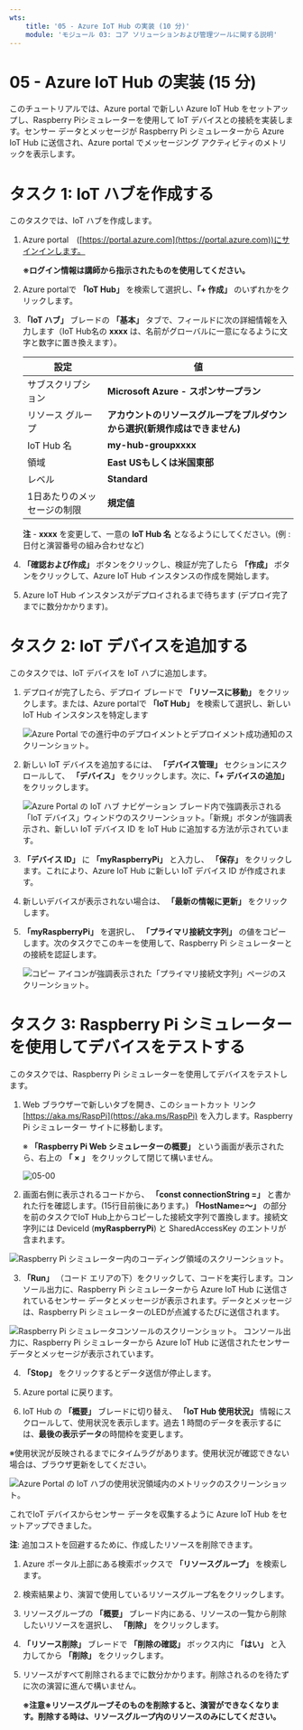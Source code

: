 ```yaml
---
wts:
    title: '05 - Azure IoT Hub の実装 (10 分)'
    module: 'モジュール 03: コア ソリューションおよび管理ツールに関する説明'
---
```

# 05 - Azure IoT Hub の実装 (15 分)

このチュートリアルでは、Azure portal で新しい Azure IoT Hub をセットアップし、Raspberry Piシミュレーターを使用して IoT デバイスとの接続を実装します。センサー データとメッセージが Raspberry Pi シミュレーターから Azure IoT Hub に送信され、Azure portal でメッセージング アクティビティのメトリックを表示します。

# タスク 1: IoT ハブを作成する 

このタスクでは、IoT ハブを作成します。 

1. Azure portal　([https://portal.azure.com](https://portal.azure.com))にサインインします。

    **※ログイン情報は講師から指示されたものを使用してください。**

2. Azure portalで **「IoT Hub」** を検索して選択し、**「+ 作成」** のいずれかをクリックします。

3.  **「IoT ハブ」** ブレードの **「基本」** タブで、フィールドに次の詳細情報を入力します（IoT Hub名の **xxxx** は、名前がグローバルに一意になるように文字と数字に置き換えます）。

    | 設定 | 値 |
    |--|--|
    | サブスクリプション | **Microsoft Azure - スポンサープラン** |
    | リソース グループ | **アカウントのリソースグループをプルダウンから選択(新規作成はできません)** |
    | IoT Hub 名 | **my-hub-groupxxxx** |
    | 領域 | **East USもしくは米国東部** |
    | レベル | **Standard** |
    | 1日あたりのメッセージの制限 | **規定値** |

    **注** -  **xxxx** を変更して、一意の **IoT Hub 名** となるようにしてください。(例 : 日付と演習番号の組み合わせなど)

4.  **「確認および作成」** ボタンをクリックし、検証が完了したら **「作成」**  ボタンをクリックして、Azure IoT Hub インスタンスの作成を開始します。

5. Azure IoT Hub インスタンスがデプロイされるまで待ちます (デプロイ完了までに数分かかります)。

# タスク 2: IoT デバイスを追加する

このタスクでは、IoT デバイスを IoT ハブに追加します。 

1. デプロイが完了したら、デプロイ ブレードで  **「リソースに移動」** をクリックします。または、Azure portalで **「IoT Hub」** を検索して選択し、新しい IoT Hub インスタンスを特定します

	![Azure Portal での進行中のデプロイメントとデプロイメント成功通知のスクリーンショット。](./images/0601.png)

2. 新しい IoT デバイスを追加するには、 **「デバイス管理」** セクションにスクロールして、 **「デバイス」**  をクリックします。次に、**「+ デバイスの追加」** をクリックします。

	![Azure Portal の IoT ハブ ナビゲーション ブレード内で強調表示される「IoT デバイス」ウィンドウのスクリーンショット。「新規」ボタンが強調表示され、新しい IoT デバイス ID を IoT Hub に追加する方法が示されています。](./images/0602.png)

3.  **「デバイス ID」** に  **「myRaspberryPi」** と入力し、 **「保存」** をクリックします。これにより、Azure IoT Hub に新しい IoT デバイス ID が作成されます。

4. 新しいデバイスが表示されない場合は、 **「最新の情報に更新」** をクリックします。 

5.  **「myRaspberryPi」** を選択し、 **「プライマリ接続文字列」** の値をコピーします。次のタスクでこのキーを使用して、Raspberry Pi シミュレーターとの接続を認証します。

	![コピー アイコンが強調表示された「プライマリ接続文字列」ページのスクリーンショット。](./images/0603.png)

# タスク 3: Raspberry Pi シミュレーターを使用してデバイスをテストする

このタスクでは、Raspberry Pi シミュレーターを使用してデバイスをテストします。 

1. Web ブラウザーで新しいタブを開き、このショートカット リンク [https://aka.ms/RaspPi](https://aka.ms/RaspPi) を入力します。Raspberry Pi シミュレーター サイトに移動します。

   ※ **「Raspberry Pi Web シミュレーターの概要」** という画面が表示されたら、右上の **「 × 」** をクリックして閉じて構いません。

   ![05-00](./images/05-00.png)

2. 画面右側に表示されるコードから、 **「const connectionString =」** と書かれた行を確認します。(15行目前後にあります。) **「HostName=～」** の部分を前のタスクでIoT Hub上からコピーした接続文字列で置換します。接続文字列には DeviceId (**myRaspberryPi**) と SharedAccessKey のエントリが含まれます。

  ![Raspberry Pi シミュレーター内のコーディング領域のスクリーンショット。](./images/0604.png)

3.  **「Run」** （コード エリアの下）をクリックして、コードを実行します。コンソール出力に、Raspberry Pi シミュレーターから Azure IoT Hub に送信されているセンサー データとメッセージが表示されます。データとメッセージは、Raspberry Pi シミュレーターのLEDが点滅するたびに送信されます。 

  ![Raspberry Pi シミュレータコンソールのスクリーンショット。  コンソール出力に、Raspberry Pi シミュレーターから Azure IoT Hub に送信されたセンサー データとメッセージが表示されています。](./images/0605.png)

4.  **「Stop」** をクリックするとデータ送信が停止します。

5. Azure portal に戻ります。

6. IoT Hub の **「概要」** ブレードに切り替え、 **「IoT Hub 使用状況」** 情報にスクロールして、使用状況を表示します。過去 1 時間のデータを表示するには、**最後の表示データ**の時間枠を変更します。

  ※使用状況が反映されるまでにタイムラグがあります。使用状況が確認できない場合は、ブラウザ更新をしてください。

  ![Azure Portal の IoT ハブの使用状況領域内のメトリックのスクリーンショット。](./images/0606.png)


これでIoT デバイスからセンサー データを収集するように Azure IoT Hub をセットアップできました。

**注**: 追加コストを回避するために、作成したリソースを削除できます。

1. Azure ポータル上部にある検索ボックスで **「リソースグループ」** を検索します。

2. 検索結果より、演習で使用しているリソースグループ名をクリックします。

3. リソースグループの **「概要」** ブレード内にある、リソースの一覧から削除したいリソースを選択し、 **「削除」** をクリックします。

4. **「リソース削除」** ブレードで **「削除の確認」** ボックス内に **「はい」** と入力してから **「削除」** をクリックします。

5. リソースがすべて削除されるまでに数分かかります。削除されるのを待たずに次の演習に進んで構いません。

   **※注意※リソースグループそのものを削除すると、演習ができなくなります。削除する時は、リソースグループ内のリソースのみにしてください。**
